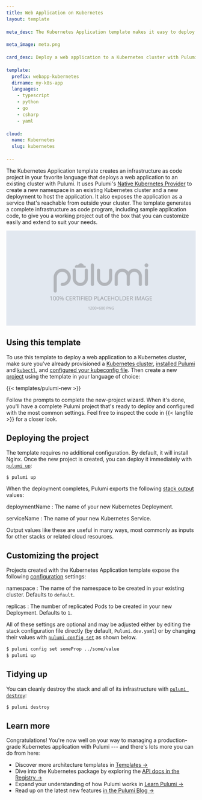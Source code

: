 ```yaml
---
title: Web Application on Kubernetes
layout: template

meta_desc: The Kubernetes Application template makes it easy to deploy a web application to a Kubernetes cluster with Pulumi.

meta_image: meta.png

card_desc: Deploy a web application to a Kubernetes cluster with Pulumi.

template:
  prefix: webapp-kubernetes
  dirname: my-k8s-app
  languages:
    - typescript
    - python
    - go
    - csharp
    - yaml

cloud:
  name: Kubernetes
  slug: kubernetes

---
```


The Kubernetes Application template creates an infrastructure as code project in your favorite language that deploys a web application to an existing cluster with Pulumi. It uses Pulumi's [Native Kubernetes Provider](/registry/packages/kubernetes) to create a new namespace in an existing Kubernetes cluster and a new deployment to host the application. It also exposes the application as a service that's reachable from outside your cluster. The template generates a complete infrastructure as code program, including sample application code, to give you a working project out of the box that you can customize easily and extend to suit your needs.

![An architecture diagram of the Pulumi Kubernetes Application template](./architecture.png)

## Using this template

To use this template to deploy a web application to a Kubernetes cluster, make sure you've already provisioned a [Kubernetes cluster](/templates/kubernetes), [installed Pulumi](/docs/get-started/install) and [`kubectl`](https://kubernetes.io/docs/tasks/tools/install-kubectl/), and [configured your kubeconfig file](/registry/packages/kubernetes/installation-configuration#setup). Then create a new [project](/docs/intro/concepts/project) using the template in your language of choice:

{{< templates/pulumi-new >}}

Follow the prompts to complete the new-project wizard. When it's done, you'll have a complete Pulumi project that's ready to deploy and configured with the most common settings. Feel free to inspect the code in {{< langfile >}} for a closer look.

## Deploying the project

The template requires no additional configuration. By default, it will install Nginx. Once the new project is created, you can deploy it immediately with [`pulumi up`](/docs/reference/cli/pulumi_up):

```bash
$ pulumi up
```

When the deployment completes, Pulumi exports the following [stack output](/docs/intro/concepts/stack#outputs) values:

deploymentName
: The name of your new Kubernetes Deployment.

serviceName
: The name of your new Kubernetes Service.

Output values like these are useful in many ways, most commonly as inputs for other stacks or related cloud resources.

## Customizing the project

Projects created with the Kubernetes Application template expose the following [configuration](/docs/intro/concepts/config) settings:

namespace
: The name of the namespace to be created in your existing cluster. Defaults to `default`.

replicas
: The number of replicated Pods to be created in your new Deployment. Defaults to `1`.

All of these settings are optional and may be adjusted either by editing the stack configuration file directly (by default, `Pulumi.dev.yaml`) or by changing their values with [`pulumi config set`](/docs/reference/cli/pulumi_config_set) as shown below.

```bash
$ pulumi config set someProp ../some/value
$ pulumi up
```

## Tidying up

You can cleanly destroy the stack and all of its infrastructure with [`pulumi destroy`](/docs/reference/cli/pulumi_destroy):

```bash
$ pulumi destroy
```

## Learn more

Congratulations! You're now well on your way to managing a production-grade Kubernetes application with Pulumi --- and there's lots more you can do from here:

* Discover more architecture templates in [Templates &rarr;](/templates)
* Dive into the Kubernetes package by exploring the [API docs in the Registry &rarr;](/registry/packages/kubernetes)
* Expand your understanding of how Pulumi works in [Learn Pulumi &rarr;](/learn)
* Read up on the latest new features [in the Pulumi Blog &rarr;](/blog/tag/kubernetes)
